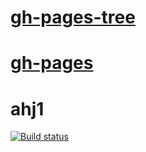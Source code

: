 # [gh-pages-tree](https://github.com/Svetlana-Kutyeva1974/ahj1/tree/gh-pages)
# [gh-pages](https://svetlana-kutyeva1974.github.io/ahj1/) 
# ahj1
[![Build status](https://ci.appveyor.com/api/projects/status/ptx0s3yupr90icto?svg=true)](https://ci.appveyor.com/project/Svetlana-Kutyeva1974/ahj1)

